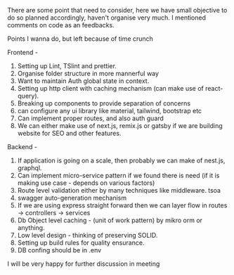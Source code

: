 There are some point that need to consider, here we have small objective to do so planned accordingly, haven't organise very much. I mentioned comments on code as an feedbacks.

Points I wanna do, but left because of time crunch

Frontend -

1. Setting up Lint, TSlint and prettier.
2. Organise folder structure in more mannerful way
3. Want to maintain Auth global state in context.
4. Setting up http client with caching mechanism (can make use of react-query).
5. Breaking up components to provide separation of concerns
6. can configure any ui library like material, tailwind, bootstrap etc
7. Can implement proper routes, and also auth guard
8. We can either make use of next.js, remix.js or gatsby if we are building website for SEO and other features.

Backend -

1. If application is going on a scale, then probably we can make of nest.js, graphql.
2. Can implement micro-service pattern if we found there is need (if it is making use case - depends on various factors)
3. Route level validation either by many techniques like middleware. tsoa
4. swagger auto-generation mechanism
5. If we are using express straight forward then we can layer flow in routes -> controllers -> services
6. Db Object level caching - (unit of work pattern) by mikro orm or anything.
7. Low level design - thinking of preserving SOLID.
8. Setting up build rules for quality ensurance.
9. DB confing should be in .env

I will be very happy for further discussion in meeting
